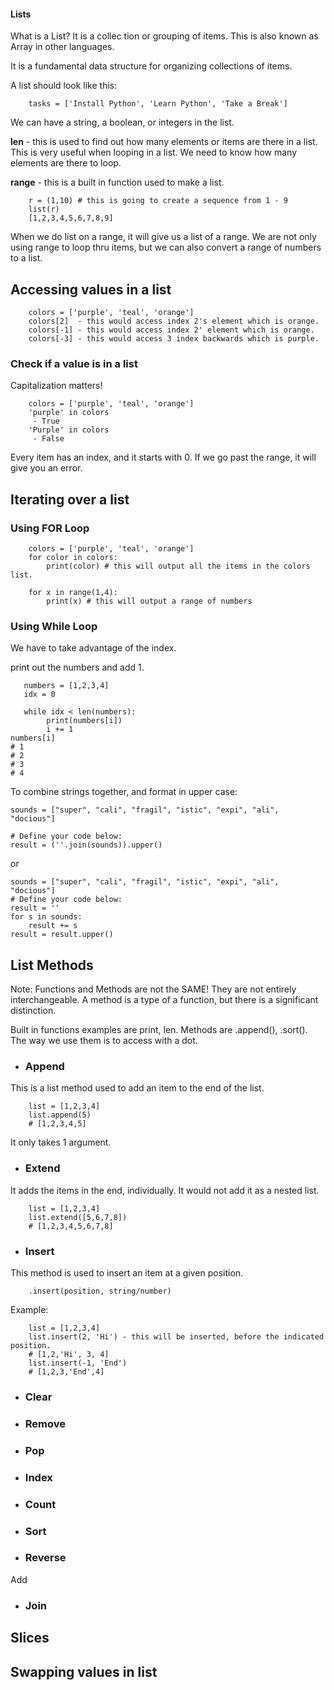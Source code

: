 #### Lists
What is a List? It is a collec tion or grouping of items.
This is also known as Array in other languages.

It is a fundamental data structure for organizing collections of items.

A list should look like this:
```
    tasks = ['Install Python', 'Learn Python', 'Take a Break']
```
We can have a string, a boolean, or integers in the list.

**len** - this is used to find out how many elements or items are there in a list.
This is very useful when looping in a list. We need to know how many elements are there to loop.

**range** - this is a built in function used to make a list.

```
    r = (1,10) # this is going to create a sequence from 1 - 9
    list(r)
    [1,2,3,4,5,6,7,8,9]
```
When we do list on a range, it will give us a list of a range. We are not only using range to loop thru items, but we can also convert a range of numbers to a list.

## Accessing values in a list
``` 
    colors = ['purple', 'teal', 'orange']
    colors[2]  - this would access index 2's element which is orange.
    colors[-1] - this would access index 2' element which is orange.
    colors[-3] - this would access 3 index backwards which is purple.
```
### Check if a value is in a list
Capitalization matters!

``` 
    colors = ['purple', 'teal', 'orange']
    'purple' in colors
     - True
    'Purple' in colors
     - False
```
Every item has an index, and it starts with 0.
If we go past the range, it will give you an error.

## Iterating over a list

### Using FOR Loop
``` 
    colors = ['purple', 'teal', 'orange']
    for color in colors:
        print(color) # this will output all the items in the colors list.

    for x in range(1,4):
        print(x) # this will output a range of numbers
```
### Using While Loop
We have to take advantage of the index.

print out the numbers and add 1.

``` 
   numbers = [1,2,3,4]
   idx = 0

   while idx < len(numbers):
        print(numbers[i])
        i += 1
numbers[i]
# 1
# 2
# 3
# 4

```
To combine strings together, and format in upper case:

```
sounds = ["super", "cali", "fragil", "istic", "expi", "ali", "docious"]

# Define your code below:
result = (''.join(sounds)).upper()
```
or
```
sounds = ["super", "cali", "fragil", "istic", "expi", "ali", "docious"]
# Define your code below:
result = ''
for s in sounds:
    result += s
result = result.upper()

```

## List Methods

Note: Functions and Methods are not the SAME! They are not entirely interchangeable. A method is a type of a function, but there is a significant distinction.

Built in functions examples are print, len.
Methods are .append(), .sort(). The way we use them is to access with a dot.

* ### Append
This is a list method used to add an item to the end of the list.

```
    list = [1,2,3,4]
    list.append(5)
    # [1,2,3,4,5]
```
It only takes 1 argument.

* ### Extend
It adds the items in the end, individually. It would not add it as a nested list.

```
    list = [1,2,3,4]
    list.extend([5,6,7,8])
    # [1,2,3,4,5,6,7,8]
```
* ### Insert
This method is used to insert an item at a given position.

```
    .insert(position, string/number)
```
Example:
```
    list = [1,2,3,4]
    list.insert(2, 'Hi') - this will be inserted, before the indicated position.
    # [1,2,'Hi', 3, 4] 
    list.insert(-1, 'End')
    # [1,2,3,'End',4] 
```

* ### Clear
* ### Remove
* ### Pop
* ### Index
* ### Count
* ### Sort
* ### Reverse
Add
* ### Join

## Slices
## Swapping values in list

